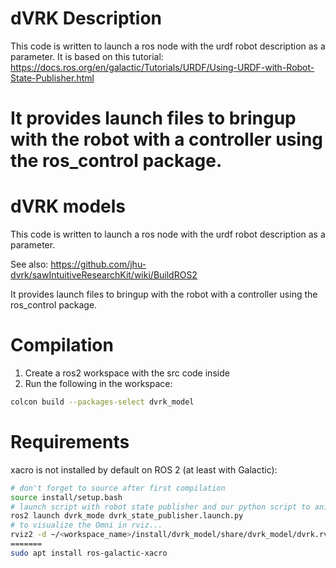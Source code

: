 # dVRK Description

This code is written to launch a ros node with the urdf robot
description as a parameter. It is based on this tutorial:
https://docs.ros.org/en/galactic/Tutorials/URDF/Using-URDF-with-Robot-State-Publisher.html

It provides launch files to bringup with the robot with a controller using the ros_control package.
=======
# dVRK models

This code is written to launch a ros node with the urdf robot
description as a parameter.

See also: https://github.com/jhu-dvrk/sawIntuitiveResearchKit/wiki/BuildROS2

It provides launch files to bringup with the robot with a controller using the ros_control package.
# Compilation

1. Create a ros2 workspace with the src code inside
2. Run the following in the workspace:
```sh
colcon build --packages-select dvrk_model
```

#  Requirements

xacro is not installed by default on ROS 2 (at least with Galactic):
```sh
# don't forget to source after first compilation
source install/setup.bash
# launch script with robot state publisher and our python script to animate the Omni
ros2 launch dvrk_mode dvrk_state_publisher.launch.py
# to visualize the Omni in rviz...
rviz2 -d ~/<workspace_name>/install/dvrk_model/share/dvrk_model/dvrk.rviz # to launch rviz with the omni frames
=======
sudo apt install ros-galactic-xacro
```

